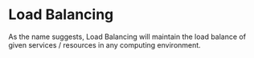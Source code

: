 # Load Balancing

As the name suggests, Load Balancing will maintain the load balance of given services / resources in any computing environment.